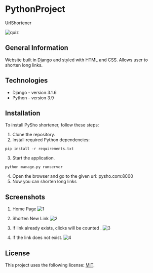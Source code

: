 # PythonProject
UrlShortener


![quiz](https://user-images.githubusercontent.com/50295266/107510172-dd34d300-6ba3-11eb-8a68-030747361787.png)
## General Information 
Website built in Django and styled with HTML and CSS. Allows user to shorten long links.

## Technologies
* Django - version 3.1.6
* Python - version 3.9

## Installation

To install PySho shortener, follow these steps:

1. Clone the repository.
2. Install required Python dependencies: 
```
pip install -r requirements.txt
```
3. Start the application.
```
python manage.py runserver
```
4. Open the browser and go to the given url: pysho.com:8000
5. Now you can shorten long links 
## Screenshots
1. Home Page
![1](https://user-images.githubusercontent.com/50295266/107509770-4bc56100-6ba3-11eb-9af5-60ee6d57e6d8.png)

2. Shorten New Link
![2](https://user-images.githubusercontent.com/50295266/107510047-b5456f80-6ba3-11eb-94be-affe271a230e.png)

4. If link already exists, clicks will be counted .
![3](https://user-images.githubusercontent.com/50295266/107510429-37ce2f00-6ba4-11eb-8902-e5d80dc16031.png)

5. If the link does not exist.
![4](https://user-images.githubusercontent.com/50295266/107510528-5e8c6580-6ba4-11eb-8256-fb2704b12482.png)


## License

This project uses the following license: [MIT](https://choosealicense.com/licenses/mit/).
